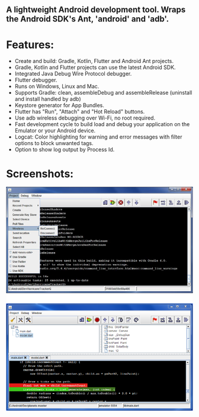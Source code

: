 
## A lightweight Android development tool.  Wraps the Android SDK's Ant, 'android' and 'adb'.

# Features:

* Create and build: Gradle, Kotlin, Flutter and Android Ant projects.
* Gradle, Kotlin and Flutter projects can use the latest Android SDK.
* Integrated Java Debug Wire Protocol debugger.
* Flutter debugger.
* Runs on Windows, Linux and Mac.
* Supports Gradle: clean, assembleDebug and assembleRelease (uninstall and install handled by adb)
* Keystore generator for App Bundles.
* Flutter has "Run", "Attach" and "Hot Reload" buttons.
* Use adb wireless debugging over Wi-Fi, no root required.
* Fast development cycle to build load and debug your application on the Emulator or your Android device.
* Logcat: Color highlighting for warning and error messages with filter options to block unwanted tags.
* Option to show log output by Process Id.

# Screenshots:

<img src="images/mainscreen.PNG" width="550"/>
<img src="images/debugscreen.PNG" width="550"/>


